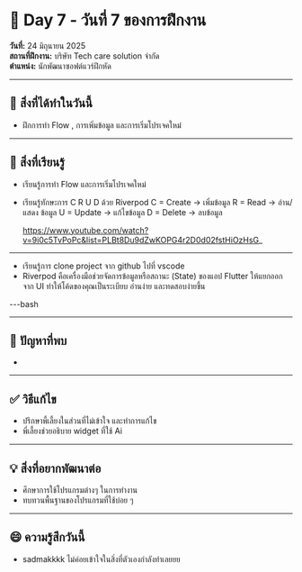 # 📅 Day 7 - วันที่ 7 ของการฝึกงาน
**วันที่:** 24 มิถุนายน 2025  
**สถานที่ฝึกงาน:** บริษัท Tech care solution จำกัด  
**ตำแหน่ง:** นักพัฒนาซอฟต์แวร์ฝึกหัด

---

## 📝 สิ่งที่ได้ทำในวันนี้
- ฝึกการทำ Flow , การเพิ่มข้อมูล และการเริ่มโปรเจคใหม่



---

## 🎯 สิ่งที่เรียนรู้
- เรียนรู้การทำ Flow และการเริ่มโปรเจคใหม่
- เรียนรู้ทักษะการ  C R U D ด้วย Riverpod
  C = Create -> เพิ่มข้อมูล
  R = Read -> อ่าน/แสดง ข้อมูล
  U = Update -> แก้ไขข้อมูล
  D = Delete ->  ลบข้อมูล
  
  https://www.youtube.com/watch?v=9i0c5TvPoPc&list=PLBt8Du9dZwKOPG4r2D0d02fstHiOzHsG_
---
- เรียนรู้การ clone project จาก github ไปที่ vscode
- Riverpod คือเครื่องมือช่วยจัดการข้อมูลหรือสถานะ (State) ของแอป Flutter ให้แยกออกจาก UI
  ทำให้โค้ดของคุณเป็นระเบียบ อ่านง่าย และทดสอบง่ายขึ้น

---bash


---

## 🤔 ปัญหาที่พบ
- 
---

## ✅ วิธีแก้ไข
- ปรึกษาพี้เลี้ยงในส่วนที่ไม่เข้าใจ และทำการแก้ไข
- พี่เลี้ยงช่วยอธิบาย widget ที่ใช้ Ai


---

## 💡 สิ่งที่อยากพัฒนาต่อ
- ศึกษาการใช้โปรแกรมต่างๆ ในการทำงาน
- ทบทวนพื้นฐานของโปรแกรมที่ใช้บ่อย ๆ

---

## 😄 ความรู้สึกวันนี้
- sadmakkkk ไม่ค่อยเข้าใจในสิ่งที่ตัวเองกำลังทำเลยยย
